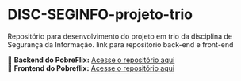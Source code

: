 # DISC-SEGINFO-projeto-trio
Repositório para desenvolvimento do projeto em trio da disciplina de Segurança da Informação.
link para repositorio back-end e front-end

🔗 **Backend do PobreFlix:** [Acesse o repositório aqui](<https://github.com/Igoquintino/API_REST_POBREFLIX.git>)  
🔗 **Frontend do Pobreflix:** [Acesse o repositório aqui](<https://github.com/Igoquintino/FRONTEND_PobreFlix.git>)  

